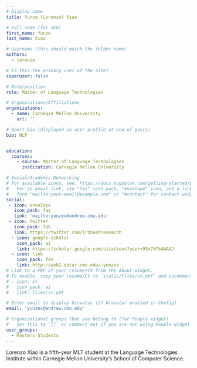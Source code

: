 ```yaml
---
# Display name
title: Yunze (Lorenzo) Xiao

# Full name (for SEO)
first_name: Yunze 
last_name: Xiao

# Username (this should match the folder name)
authors:
  - lorenzo

# Is this the primary user of the site?
superuser: false

# Role/position
role: Master of Language Technologies

# Organizations/Affiliations
organizations:
  - name: Carnegie Mellon University
    url: ''

# Short bio (displayed in user profile at end of posts)
bio: NLP


education:
  courses:
    - course: Master of Language Technologies
      institution: Carnegie Mellon University

# Social/Academic Networking
# For available icons, see: https://docs.hugoblox.com/getting-started/page-builder/#icons
#   For an email link, use "fas" icon pack, "envelope" icon, and a link in the
#   form "mailto:your-email@example.com" or "#contact" for contact widget.
social:
 - icon: envelope
   icon_pack: fas
   link: 'mailto:yunzex@andrew.cmu.edu'
 - icon: twitter
   icon_pack: fab
   link: https://twitter.com/lrzneedresearch
  - icon: google-scholar
    icon_pack: ai
    link: https://scholar.google.com/citations?user=95n7XTkAAAAJ
  - icon: link
    icon_pack: fas
    link: http://web2.qatar.cmu.edu/~yunzex
# Link to a PDF of your resume/CV from the About widget.
# To enable, copy your resume/CV to `static/files/cv.pdf` and uncomment the lines below.
# - icon: cv
#   icon_pack: ai
#   link: files/cv.pdf

# Enter email to display Gravatar (if Gravatar enabled in Config)
email: 'yunzex@andrew.cmu.edu'

# Organizational groups that you belong to (for People widget)
#   Set this to `[]` or comment out if you are not using People widget.
user_groups:
  - Masters Students
---
```


Lorenzo Xiao is a fifth-year MLT student at the Language Technologies Institute within Carnegie Mellon University’s School of Computer Science.
